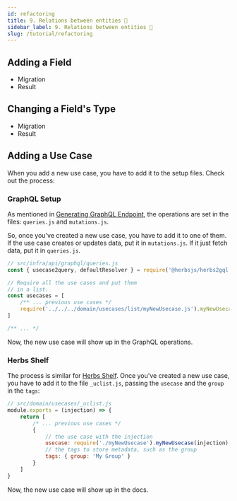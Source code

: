 ```yaml
---
id: refactoring
title: 9. Relations between entities 🚧
sidebar_label: 9. Relations between entities 🚧
slug: /tutorial/refactoring
---
```


## Adding a Field
- Migration
- Result

## Changing a Field's Type
- Migration
- Result

## Adding a Use Case

When you add a new use case, you have to add it to the setup files. Check out the process:

### GraphQL Setup

As mentioned in [Generating GraphQL Endpoint](./graphql), the operations are set in the files: `queries.js` and `mutations.js`.

So, once you've created a new use case, you have to add it to one of them. If the use case creates or updates data, put it in `mutations.js`. If it just fetch data, put it in `queries.js`.

```js
// src/infra/api/graphql/queries.js
const { usecase2query, defaultResolver } = require('@herbsjs/herbs2gql')

// Require all the use cases and put them
// in a list.
const usecases = [
    /** ... previous use cases */
    require('../../../domain/usecases/list/myNewUsecase.js').myNewUsecase,
]

/** ... */
```

Now, the new use case will show up in the GraphQL operations.

### Herbs Shelf

The process is similar for [Herbs Shelf](./herbsshelf). Once you've created a new use case, you have to add it to the file `_uclist.js`, passing the `usecase` and the `group` in the `tags`:

```js
// src/domain/usecases/_uclist.js
module.exports = (injection) => {
    return [
        /* ... previous use cases */
        {
            // the use case with the injection
            usecase: require('./myNewUsecase').myNewUsecase(injection),
            // the tags to store metadata, such as the group
            tags: { group: 'My Group' }
        }
    ]
}
```

Now, the new use case will show up in the docs.
